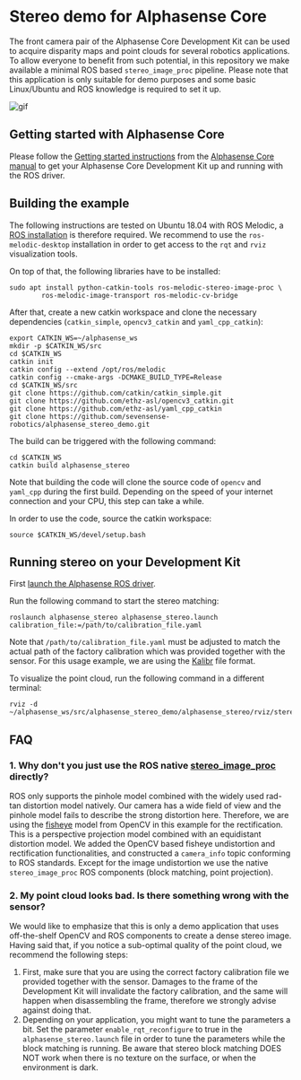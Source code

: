 # Stereo demo for Alphasense Core


The front camera pair of the Alphasense Core Development Kit can be used to
acquire disparity maps and point clouds for several robotics applications. To
allow everyone to benefit from such potential, in this repository we make
available a minimal ROS based `stereo_image_proc` pipeline. Please note that
this application is only suitable for demo purposes and some basic Linux/Ubuntu
and ROS knowledge is required to set it up.

![gif](/doc/images/alphasense.gif)

## Getting started with Alphasense Core

Please follow the
[Getting started instructions](https://github.com/sevensense-robotics/alphasense_core_manual/blob/master/pages/getting_started.md)
from the
[Alphasense Core manual](https://github.com/sevensense-robotics/alphasense_core_manual)
to get your Alphasense Core Development Kit up and running with the ROS driver.

## Building the example

The following instructions are tested on Ubuntu 18.04 with ROS Melodic, a
[ROS installation](http://wiki.ros.org/melodic/Installation/Ubuntu) is
therefore required.
We recommend to use the `ros-melodic-desktop` installation in order to get
access to the `rqt` and `rviz` visualization tools.

On top of that, the following libraries have to be installed:

```
sudo apt install python-catkin-tools ros-melodic-stereo-image-proc \
        ros-melodic-image-transport ros-melodic-cv-bridge
```

After that, create a new catkin workspace and clone the necessary dependencies
(`catkin_simple`, `opencv3_catkin` and `yaml_cpp_catkin`):

```
export CATKIN_WS=~/alphasense_ws
mkdir -p $CATKIN_WS/src
cd $CATKIN_WS
catkin init
catkin config --extend /opt/ros/melodic
catkin config --cmake-args -DCMAKE_BUILD_TYPE=Release
cd $CATKIN_WS/src
git clone https://github.com/catkin/catkin_simple.git
git clone https://github.com/ethz-asl/opencv3_catkin.git
git clone https://github.com/ethz-asl/yaml_cpp_catkin
git clone https://github.com/sevensense-robotics/alphasense_stereo_demo.git
```

The build can be triggered with the following command:

```
cd $CATKIN_WS
catkin build alphasense_stereo
```

Note that building the code will clone the source code of `opencv` and
`yaml_cpp` during the first build. Depending on the speed of your internet
connection and your CPU, this step can take a while.

In order to use the code, source the catkin workspace:

```
source $CATKIN_WS/devel/setup.bash
```

## Running stereo on your Development Kit

First [launch the Alphasense ROS driver](https://github.com/sevensense-robotics/alphasense_core_manual/blob/master/pages/getting_started.md#2-launching-the-ros-driver).

Run the following command to start the stereo matching:

```
roslaunch alphasense_stereo alphasense_stereo.launch calibration_file:=/path/to/calibration_file.yaml
```

Note that `/path/to/calibration_file.yaml` must be adjusted to match the actual
path of the factory calibration which was provided together with the sensor.
For this usage example, we are using the [Kalibr](https://github.com/ethz-asl/kalibr)
file format.

To visualize the point cloud, run the following command in a different terminal:

```
rviz -d ~/alphasense_ws/src/alphasense_stereo_demo/alphasense_stereo/rviz/stereo.rviz
```

## FAQ

### 1. Why don't you just use the ROS native [stereo_image_proc](http://wiki.ros.org/stereo_image_proc) directly?

ROS only supports the pinhole model combined with the widely used rad-tan
distortion model natively. Our camera has a wide field of view and the pinhole
model fails to describe the strong distortion here. Therefore, we are using the
[fisheye](https://docs.opencv.org/3.4/db/d58/group__calib3d__fisheye.html)
model from OpenCV in this example for the rectification. This is a perspective
projection model combined with an equidistant distortion model. We added the
OpenCV based fisheye undistortion and rectification functionalities, and
constructed a `camera_info` topic conforming to ROS standards. Except for the
image undistortion we use the native `stereo_image_proc` ROS components (block
matching, point projection).

### 2. My point cloud looks bad. Is there something wrong with the sensor?

We would like to emphasize that this is only a demo application that uses
off-the-shelf OpenCV and ROS components to create a dense stereo image. Having
said that, if you notice a sub-optimal quality of the point cloud, we recommend
the following steps:
1. First, make sure that you are using the correct factory calibration file we
   provided together with the sensor. Damages to the frame of the Development
   Kit will invalidate the factory calibration, and the same will happen when
   disassembling the frame, therefore we strongly advise against doing that.
2. Depending on your application, you might want to tune the parameters a bit.
   Set the parameter `enable_rqt_reconfigure` to true in the
   `alphasense_stereo.launch` file in order to tune the parameters while the
   block matching is running. Be aware that stereo block matching DOES NOT work
   when there is no texture on the surface, or when the environment is dark.
